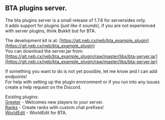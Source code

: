BTA plugins server.
----------

The bta plugins server is a small release of 1.7.6 for serversides only.  
it adds support for plugins (*just like it sounds*), if you are not experienced with server plugins, think Bukkit but for BTA.

The development kit is at: [https://git.neb.cx/neb/bta_example_plugin](https://git.neb.cx/neb/bta_example_plugin)  
You can download the server.jar from: [https://git.neb.cx/neb/bta_example_plugin/raw/master/libs/bta-server.jar](https://git.neb.cx/neb/bta_example_plugin/raw/master/libs/bta-server.jar)

If something you want to do is not yet possible, let me know and I can add endpoints!  
For help with setting up the plugin environment or if you run into any issues create a help request on the Discord.

Existing plugins:  
[Greeter](https://git.neb.cx/neb/greeter/) - Welcomes new players to your server.  
[Ranks](https://git.neb.cx/neb/ranks) - Create ranks with custom chat prefixes!  
[WorldEdit](https://github.com/azurelmao/WorldEdit) - WorldEdit for BTA.
